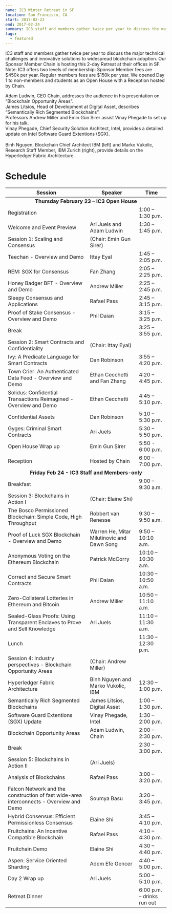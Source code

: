 ```yaml
---
name: IC3 Winter Retreat in SF
location: San Francisco, CA
start: 2017-02-23
end: 2017-02-24
summary: IC3 staff and members gather twice per year to discuss the major technical challenges and innovative solutions to widespread blockchain adoption. Our Sponsor Member Chain is hosting this 2-day Retreat at their offices in SF.
tags:
  - featured
---
```


IC3 staff and members gather twice per year to discuss the major technical challenges and innovative solutions to widespread blockchain adoption.
Our Sponsor Member Chain is hosting this 2-day Retreat at their offices in SF.
Note: IC3 offers two levels of membership: Sponsor Member fees are $450k per year. Regular members fees are $150k per year.
We opened Day 1 to non-members and students as an Open House with a Reception hosted by Chain.

<div class="ui press-picture basic left floated segment">
    <img src="../images/events/retreat-SF-2017/image001.jpg" alt="" class="ui image"/>
    <div class="ui bottom attached message">
      Adam Ludwin, CEO Chain, addresses the audience in his presentation on “Blockchain Opportunity Areas”.
    </div>
</div>

<div class="ui press-picture basic left floated segment">
    <img src="../images/events/retreat-SF-2017/image002.jpg" alt="" class="ui image"/>
    <div class="ui bottom attached message">
      James Litsios, Head of Development at Digital Asset, describes “Semantically Rich Segmented Blockchains”.
    </div>
</div>

<div class="ui press-picture basic left floated segment">
    <img src="../images/events/retreat-SF-2017/image005.jpg" alt="" class="ui image"/>
    <div class="ui bottom attached message">
      Professors Andrew Miller and Emin Gün Sirer assist Vinay Phegade to set up for his talk.
    </div>
</div>

<div class="ui press-picture basic left floated segment">
    <img src="../images/events/retreat-SF-2017/image006.jpg" alt="" class="ui image"/>
    <div class="ui bottom attached message">
      Vinay Phegade, Chief Security Solution Architect, Intel, provides a detailed update on Intel Software Guard Extentions (SGX).
    </div>
</div>

<div class="ui press-picture-2 compact basic left floated segment">
  <div class="ui medium images">
    <img src="../images/events/retreat-SF-2017/image003.jpg" alt=""/>
    <img src="../images/events/retreat-SF-2017/image004.jpg" alt=""/>
  </div>
  <div class="ui bottom attached message">
    Binh Nguyen, Blockchain Chief Architect IBM (left) and Marko Vukolic, Research Staff Member, IBM Zurich (right), provide details on the Hyperledger Fabric Architecture.
  </div>
</div>

<div class="ui clearing horizontal divider">
  <i class="certificate icon"></i>
</div>

# Schedule

<table class="ui striped table">
<thead>
<tr>
<th>Session</th>
<th>Speaker</th>
<th>Time</th>
</tr>
</thead>
<tbody>
<tr>
<td colspan="3" style="text-align:center"><strong>Thursday February 23 – IC3 Open House</strong></td>
</tr>
<tr>
<td>Registration</td>
<td> </td>
<td>1:00 – 1:30 p.m.</td>
</tr>
<tr>
<td>Welcome and Event Preview</td>
<td>Ari Juels and Adam Ludwin</td>
<td>1:30 – 1:45 p.m.</td>
</tr>
<tr>
<td>Session 1: Scaling and Consensus  </td>
<td>(Chair: Emin Gun Sirer)</td>
<td> </td>
</tr>
<tr>
<td>Teechan - Overview and Demo</td>
<td>Ittay Eyal</td>
<td>1:45 – 2:05 p.m.</td>
</tr>
<tr>
<td>REM: SGX for Consensus</td>
<td>Fan Zhang</td>
<td>2:05 – 2:25 p.m.</td>
</tr>
<tr>
<td>Honey Badger BFT - Overview and Demo</td>
<td>Andrew Miller</td>
<td>2:25 – 2:45 p.m.</td>
</tr>
<tr>
<td>Sleepy Consensus and Applications</td>
<td>Rafael Pass</td>
<td>2:45 – 3:15 p.m.</td>
</tr>
<tr>
<td>Proof of Stake Consensus - Overview and Demo</td>
<td>Phil Daian</td>
<td>3:15 – 3:25 p.m.</td>
</tr>
<tr>
<td>Break</td>
<td> </td>
<td>3:25 – 3:55 p.m.</td>
</tr>
<tr>
<td>Session 2: Smart Contracts and Confidentiality</td>
<td>(Chair: Ittay Eyal)</td>
<td> </td>
</tr>
<tr>
<td>Ivy: A Predicate Language for Smart Contracts</td>
<td>Dan Robinson</td>
<td>3:55 – 4:20 p.m.</td>
</tr>
<tr>
<td>Town Crier: An Authenticated Data Feed - Overview and Demo</td>
<td>Ethan Cecchetti and Fan Zhang</td>
<td>4:20 – 4:45 p.m.</td>
</tr>
<tr>
<td>Solidus: Confidential Transactions Reimagined - Overview and Demo</td>
<td>Ethan Cecchetti</td>
<td>4:45 – 5:10 p.m.</td>
</tr>
<tr>
<td>Confidential Assets</td>
<td>Dan Robinson</td>
<td>5:10 – 5:30 p.m.</td>
</tr>
<tr>
<td>Gyges: Criminal Smart Contracts</td>
<td>Ari Juels</td>
<td>5:30 – 5:50 p.m.</td>
</tr>
<tr>
<td>Open House Wrap up</td>
<td>Emin Gun Sirer</td>
<td>5:50 - 6:00 p.m.</td>
</tr>
<tr>
<td>Reception</td>
<td>Hosted by Chain</td>
<td>6:00 – 7:00 p.m.</td>
</tr>
<tr>
<td colspan="3" style="text-align:center"><strong>Friday Feb 24 - IC3 Staff and Members-only</strong></td>
</tr>
<tr>
<td>Breakfast</td>
<td> </td>
<td>9:00 – 9:30 a.m.</td>
</tr>
<tr>
<td>Session 3: Blockchains in Action I</td>
<td>(Chair: Elaine Shi)</td>
<td> </td>
</tr>
<tr>
<td>The Bosco Permissioned Blockchain: Simple Code, High Throughput</td>
<td>Robbert van Renesse</td>
<td>9:30 – 9:50 a.m.</td>
</tr>
<tr>
<td>Proof of Luck SGX Blockchain - Overview and Demo</td>
<td>Warren He, Mitar Milutinovic and Dawn Song</td>
<td>9:50 – 10:10 a.m.</td>
</tr>
<tr>
<td>Anonymous Voting on the Ethereum Blockchain</td>
<td>Patrick McCorry</td>
<td>10:10 – 10:30 a.m.</td>
</tr>
<tr>
<td>Correct and Secure Smart Contracts</td>
<td>Phil Daian</td>
<td>10:30 – 10:50 a.m.</td>
</tr>
<tr>
<td>Zero-Collateral Lotteries in Ethereum and Bitcoin</td>
<td>Andrew Miller</td>
<td>10:50 – 11:10 a.m.</td>
</tr>
<tr>
<td>Sealed-Glass Proofs: Using Transparent Enclaves to Prove and Sell Knowledge</td>
<td>Ari Juels</td>
<td>11:10 – 11:30 a.m.</td>
</tr>
<tr>
<td>Lunch</td>
<td> </td>
<td>11:30 – 12:30 p.m.</td>
</tr>
<tr>
<td>Session 4: Industry perspectives - Blockchain Opportunity Areas</td>
<td>(Chair: Andrew Miller)</td>
<td> </td>
</tr>
<tr>
<td>Hyperledger Fabric Architecture</td>
<td>Binh Nguyen and Marko Vukolic, IBM</td>
<td>12:30 – 1:00 p.m.</td>
</tr>
<tr>
<td>Semantically Rich Segmented Blockchains</td>
<td>James Litsios, Digital Asset</td>
<td>1:00 – 1:30 p.m.</td>
</tr>
<tr>
<td>Software Guard Extentions (SGX) Update</td>
<td>Vinay Phegade, Intel</td>
<td>1:30 – 2:00 p.m.</td>
</tr>
<tr>
<td>Blockchain Opportunity Areas</td>
<td>Adam Ludwin, Chain</td>
<td>2:00 – 2:30 p.m.</td>
</tr>
<tr>
<td>Break </td>
<td> </td>
<td>2:30 – 3:00 p.m.</td>
</tr>
<tr>
<td>Session 5: Blockchains in Action II</td>
<td>(Ari Juels)</td>
<td> </td>
</tr>
<tr>
<td>Analysis of Blockchains</td>
<td>Rafael Pass</td>
<td>3:00 – 3:20 p.m.</td>
</tr>
<tr>
<td>Falcon Network and the construction of fast wide-area interconnects - Overview and Demo</td>
<td>Soumya Basu</td>
<td>3:20 – 3:45 p.m.</td>
</tr>
<tr>
<td>Hybrid Consensus: Efficient Permissionless Consensus</td>
<td>Elaine Shi</td>
<td>3:45 – 4:10 p.m.</td>
</tr>
<tr>
<td>Fruitchains: An Incentive Compatible Blockchain</td>
<td>Rafael Pass</td>
<td>4:10 – 4:30 p.m.</td>
</tr>
<tr>
<td>Fruitchain Demo</td>
<td>Elaine Shi</td>
<td>4:30 – 4:40 p.m.</td>
</tr>
<tr>
<td>Aspen: Service Oriented Sharding</td>
<td>Adem Efe Gencer</td>
<td>4:40 – 5:00 p.m.</td>
</tr>
<tr>
<td>Day 2 Wrap up</td>
<td>Ari Juels</td>
<td>5:00 – 5:10 p.m.</td>
</tr>
<tr>
<td>Retreat Dinner</td>
<td> </td>
<td>6:00 p.m. – drinks run out</td>
</tr>
</tbody>
</table>
